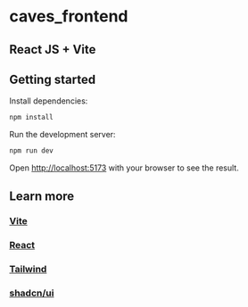 # caves_frontend

## React JS + Vite

## Getting started

Install dependencies:

```bash
npm install
```

Run the development server:

```bash
npm run dev
```

Open [http://localhost:5173](http://localhost:5173) with your browser to see the result.


## Learn more

### [Vite](https://vitejs.dev/guide/#scaffolding-your-first-vite-project)

### [React](https://react.dev/)

### [Tailwind](https://tailwindcss.com/)

### [shadcn/ui](https://ui.shadcn.com/)

